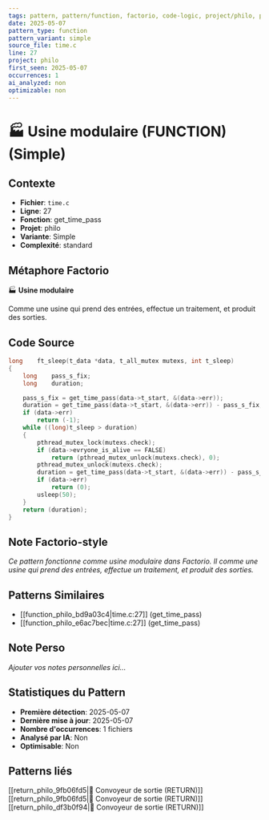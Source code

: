 ```yaml
---
tags: pattern, pattern/function, factorio, code-logic, project/philo, pattern/variant/simple
date: 2025-05-07
pattern_type: function
pattern_variant: simple
source_file: time.c
line: 27
project: philo
first_seen: 2025-05-07
occurrences: 1
ai_analyzed: non
optimizable: non
---
```


# 🏭 Usine modulaire (FUNCTION) (Simple)

## Contexte
- **Fichier**: `time.c`
- **Ligne**: 27
- **Fonction**: get_time_pass
- **Projet**: philo
- **Variante**: Simple
- **Complexité**: standard

## Métaphore Factorio
🏭 **Usine modulaire**

Comme une usine qui prend des entrées, effectue un traitement, et produit des sorties.

## Code Source
```c
long	ft_sleep(t_data *data, t_all_mutex mutexs, int t_sleep)
{
	long	pass_s_fix;
	long	duration;

	pass_s_fix = get_time_pass(data->t_start, &(data->err));
	duration = get_time_pass(data->t_start, &(data->err)) - pass_s_fix;
	if (data->err)
		return (-1);
	while ((long)t_sleep > duration)
	{
		pthread_mutex_lock(mutexs.check);
		if (data->evryone_is_alive == FALSE)
			return (pthread_mutex_unlock(mutexs.check), 0);
		pthread_mutex_unlock(mutexs.check);
		duration = get_time_pass(data->t_start, &(data->err)) - pass_s_fix;
		if (data->err)
			return (0);
		usleep(50);
	}
	return (duration);
}
```

## Note Factorio-style
*Ce pattern fonctionne comme usine modulaire dans Factorio. Il comme une usine qui prend des entrées, effectue un traitement, et produit des sorties.*

## Patterns Similaires
- [[function_philo_bd9a03c4|time.c:27]] (get_time_pass)
- [[function_philo_e6ac7bec|time.c:27]] (get_time_pass)

## Note Perso
*Ajouter vos notes personnelles ici...*

## Statistiques du Pattern
- **Première détection**: 2025-05-07
- **Dernière mise à jour**: 2025-05-07
- **Nombre d'occurrences**: 1 fichiers
- **Analysé par IA**: Non
- **Optimisable**: Non

## Patterns liés
[[return_philo_9fb06fd5|🚚 Convoyeur de sortie (RETURN)]]
[[return_philo_9fb06fd5|🚚 Convoyeur de sortie (RETURN)]]
[[return_philo_df3b0f94|🚚 Convoyeur de sortie (RETURN)]]
